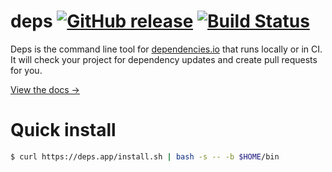 # deps [![GitHub release](https://img.shields.io/github/release/dropseed/deps.svg)](https://github.com/dropseed/deps/releases) [![Build Status](https://travis-ci.com/dropseed/deps.svg?branch=master)](https://travis-ci.com/dropseed/deps)

Deps is the command line tool for [dependencies.io](https://www.dependencies.io/) that runs locally or in CI.
It will check your project for dependency updates and create pull requests for you.

[View the docs →](https://docs.dependencies.io)

# Quick install

```sh
$ curl https://deps.app/install.sh | bash -s -- -b $HOME/bin
```
